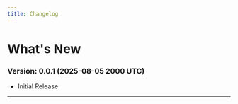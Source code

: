 ```yaml
---
title: Changelog
---
```


# What's New

### Version: 0.0.1 (2025-08-05 2000 UTC)
* Initial Release

-----
